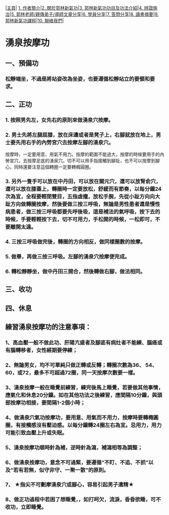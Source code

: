 |[主頁](/README.md)| [1. 作者簡介](/a10.md)|[2. 關於郭林新氣功](/a1.md)|[3. 郭林新氣功功目及功法介紹](/a2.md)|[4. 辨證施治](/a3.md)|[5. 郭林老師/親傳弟子/導師文章分享](/a5.md)|[6. 學員分享](/a6.md)|[7. 答問分享](/a7.md)|[8. 讀書摘要](/a4.md)|[9. 郭林新氣功課程](/郭林新氣功課程.md)|[10. 聯絡我們](/a9.md)|

# 湧泉按摩功

## 一、預備功
### 松靜端坐，不過是將站姿改為坐姿，也要遵循松靜站立的要領和要求。
## 二、正功
### 1. 按照男先左，女先右的原則來做湧泉穴按摩。  
### 2. 男士先將左腿屈膝，放在床邊或者是凳子上，右腳就放在地上，男士要先用右手的內勞宮穴去按摩左腳的湧泉穴。
按摩時，一定要用意、用氣不用力。按摩的範圍不能過大，按摩的時候要用手的內勞宮穴，去按摩足底的湧泉穴。切不可以用手指接觸到腳趾，也不可以按摩到腳心，同時還要注意這個轉圈一定要轉橢圓圈。
### 3. 另外一隻手可以放在中丹田，可以放在關元穴，還可以放腎俞穴，還可以放在膝蓋上，轉圈時一定要放松，舒緩而有節奏，以每分鐘24次為宜，全程要輕閉雙目，五指虛攏，放松手腕，先從小趾方向向大趾方向做轉圈按摩，然後要做三按三呼吸，無論是男性患者還是慢性病患者，做三按三呼吸都要先呼後吸，這是補法的氣呼吸，按下去的時候，手要輕輕按下去，切不可用力，手松開的時候，一松即可，不要離開太遠。
### 4. 三按三呼吸做完後，轉圈的方向相反，做同樣圈數的按摩。
### 5. 做畢，再做三按三呼吸。左腳的湧泉穴按摩便完成。
### 6. 轉松靜靜坐，做中丹田三開合，然後轉做右腳，做法相同。
## 三、收功
## 四、休息

## 練習湧泉按摩功的注意事項：
### 1、高血壓一般不做此功、肝陽亢盛者及腳底有病灶者不能練、腦癌或有腦轉移者，女性經期要停練；  
### 2、無論男女，均不可單純只做正轉或反轉；轉圈次數為36、 54、60，或72，最多不可超過72圈，同一天按摩次數要一樣。    
### 3、湧泉按摩一般在睡覺前練習，練完後馬上睡覺，若要做其他事情，應氣化和休息20分鐘。如在其他功法之後練習，應間隔10分鐘，與頭部按摩功相接，要間隔1-2個小時；  
### 4、做湧泉穴氣功按摩功，要用意、用氣而不用力，按摩時要轉橢圓圈，有接觸感沒有壓迫感。以每分鐘轉24圈左右為宜。忌用力，用力可能引致血壓上升或失眠。  
### 5、湧泉按摩功順時針為補，逆時針為瀉，補瀉相等為調整；  
### 6、做湧泉按摩功，意念不可過緊，要遵循“不盯、不追、不抓”以及“若有若無，似守非守、一聚一散”的原則。  
### 7、 ★指尖不可劃摩湧泉穴或腳心，容易引起男子遺精★  
### 8、做正功過程中若困了想睡覺，，如打呵欠，流淚，昏昏欲睡，可不收功，立即睡覺。  

